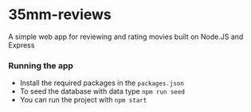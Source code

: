 # 35mm-reviews
A simple web app for reviewing and rating movies built on Node.JS and Express

### Running the app
- Install the required packages in the `packages.json`
- To seed the database with data type `npm run seed`
- You can run the project with `npm start`
